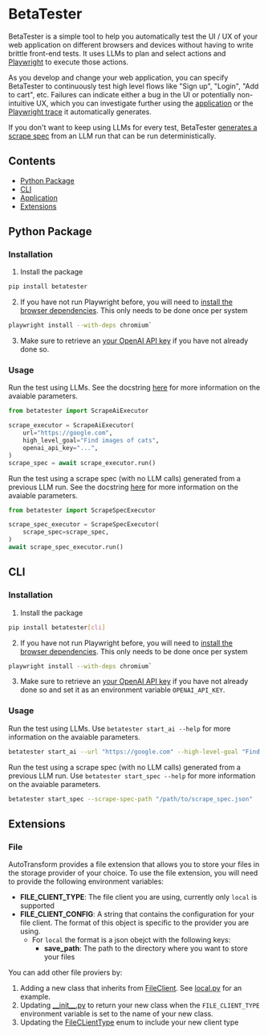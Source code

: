 # BetaTester

BetaTester is a simple tool to help you automatically test the UI / UX of your web application on different browsers and devices without having to write brittle front-end tests. It uses LLMs to plan and select actions and [Playwright](https://playwright.dev/) to execute those actions.

As you develop and change your web application, you can specify BetaTester to continuously test high level flows like "Sign up", "Login", "Add to cart", etc. Failures can indicate either a bug in the UI or potentially non-intuitive UX, which you can investigate further using the [application](#application) or the [Playwright trace](https://playwright.dev/python/docs/trace-viewer-intro) it automatically generates.

If you don't want to keep using LLMs for every test, BetaTester [generates a scrape spec](#usage) from an LLM run that can be run deterministically.

## Contents

- [Python Package](#python-package)
- [CLI](#cli)
- [Application](#application)
- [Extensions](#extensions)

## Python Package

### Installation

1. Install the package

```bash
pip install betatester
```

2. If you have not run Playwright before, you will need to [install the browser dependencies](https://playwright.dev/python/docs/installation#installation). This only needs to be done once per system

```bash
playwright install --with-deps chromium`
```

3. Make sure to retrieve an [your OpenAI API key](https://platform.openai.com/docs/quickstart/account-setup) if you have not already done so.

### Usage

Run the test using LLMs. See the docstring [here](./src/betatester/execution.py#L559) for more information on the avaiable parameters.

```python
from betatester import ScrapeAiExecutor

scrape_executor = ScrapeAiExecutor(
    url="https://google.com",
    high_level_goal="Find images of cats",
    openai_api_key="...",
)
scrape_spec = await scrape_executor.run()
```

Run the test using a scrape spec (with no LLM calls) generated from a previous LLM run. See the docstring [here](./src/betatester/execution.py#L758) for more information on the avaiable parameters.

```python
from betatester import ScrapeSpecExecutor

scrape_spec_executor = ScrapeSpecExecutor(
    scrape_spec=scrape_spec,
)
await scrape_spec_executor.run()
```

## CLI

### Installation

1. Install the package

```bash
pip install betatester[cli]
```

2. If you have not run Playwright before, you will need to [install the browser dependencies](https://playwright.dev/python/docs/installation#installation). This only needs to be done once per system

```bash
playwright install --with-deps chromium`
```

3. Make sure to retrieve an [your OpenAI API key](https://platform.openai.com/docs/quickstart/account-setup) if you have not already done so and set it as an environment variable `OPENAI_API_KEY`.

### Usage

Run the test using LLMs. Use `betatester start_ai --help` for more information on the avaiable parameters.

```bash
betatester start_ai --url "https://google.com" --high-level-goal "Find images of cats"  > "/path/to/scrape_spec.json"
```

Run the test using a scrape spec (with no LLM calls) generated from a previous LLM run. Use `betatester start_spec --help` for more information on the avaiable parameters.

```bash
betatester start_spec --scrape-spec-path "/path/to/scrape_spec.json"
```

## Extensions

### File

AutoTransform provides a file extension that allows you to store your files in the storage provider of your choice. To use the file extension, you will need to provide the following environment variables:

- **FILE_CLIENT_TYPE**: The file client you are using, currently only `local` is supported
- **FILE_CLIENT_CONFIG**: A string that contains the configuration for your file client. The format of this object is specific to the provider you are using.
  - For `local` the format is a json obejct with the following keys:
    - **save_path**: The path to the directory where you want to store your files

You can add other file proviers by:

1. Adding a new class that inherits from [FileClient](./src/betatester/betatester_types.py#L252). See [local.py](./src/betatester/file/local.py) for an example.
2. Updating [\_\_init\_\_.py](../backend/betatester/file/__init__.py) to return your new class when the `FILE_CLIENT_TYPE` environment variable is set to the name of your new class.
3. Updating the [FileCLientType](./src/betatester/betatester_types.py#L252) enum to include your new client type
